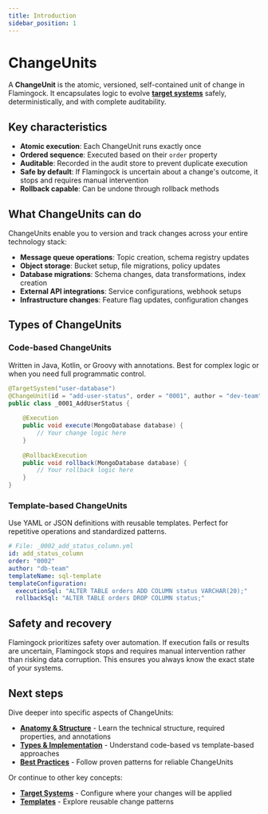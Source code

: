 ```yaml
---
title: Introduction
sidebar_position: 1
---
```


# ChangeUnits

A **ChangeUnit** is the atomic, versioned, self-contained unit of change in Flamingock. It encapsulates logic to evolve [**target systems**](../overview/audit-store-vs-target-system.md) safely, deterministically, and with complete auditability.

## Key characteristics

- **Atomic execution**: Each ChangeUnit runs exactly once
- **Ordered sequence**: Executed based on their `order` property  
- **Auditable**: Recorded in the audit store to prevent duplicate execution
- **Safe by default**: If Flamingock is uncertain about a change's outcome, it stops and requires manual intervention
- **Rollback capable**: Can be undone through rollback methods

## What ChangeUnits can do

ChangeUnits enable you to version and track changes across your entire technology stack:

- **Message queue operations**: Topic creation, schema registry updates
- **Object storage**: Bucket setup, file migrations, policy updates  
- **Database migrations**: Schema changes, data transformations, index creation
- **External API integrations**: Service configurations, webhook setups
- **Infrastructure changes**: Feature flag updates, configuration changes

## Types of ChangeUnits

### Code-based ChangeUnits
Written in Java, Kotlin, or Groovy with annotations. Best for complex logic or when you need full programmatic control.

```java
@TargetSystem("user-database")
@ChangeUnit(id = "add-user-status", order = "0001", author = "dev-team")
public class _0001_AddUserStatus {
    
    @Execution
    public void execute(MongoDatabase database) {
        // Your change logic here
    }
    
    @RollbackExecution
    public void rollback(MongoDatabase database) {
        // Your rollback logic here
    }
}
```

### Template-based ChangeUnits
Use YAML or JSON definitions with reusable templates. Perfect for repetitive operations and standardized patterns.

```yaml
# File: _0002_add_status_column.yml
id: add_status_column
order: "0002"
author: "db-team"
templateName: sql-template
templateConfiguration:
  executionSql: "ALTER TABLE orders ADD COLUMN status VARCHAR(20);"
  rollbackSql: "ALTER TABLE orders DROP COLUMN status;"
```

## Safety and recovery

Flamingock prioritizes safety over automation. If execution fails or results are uncertain, Flamingock stops and requires manual intervention rather than risking data corruption. This ensures you always know the exact state of your systems.

## Next steps

Dive deeper into specific aspects of ChangeUnits:

- **[Anatomy & Structure](./anatomy-and-structure.md)** - Learn the technical structure, required properties, and annotations
- **[Types & Implementation](./types-and-implementation.md)** - Understand code-based vs template-based approaches  
- **[Best Practices](./best-practices.md)** - Follow proven patterns for reliable ChangeUnits

Or continue to other key concepts:
- **[Target Systems](../target-systems/introduction.md)** - Configure where your changes will be applied
- **[Templates](../templates/introduction.md)** - Explore reusable change patterns